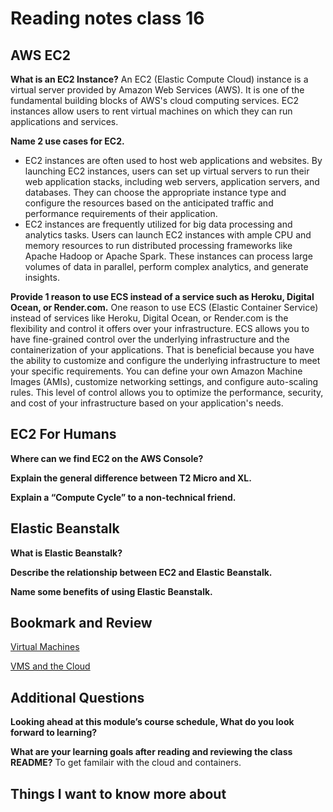 # Reading notes class 16

## AWS EC2

**What is an EC2 Instance?**
An EC2 (Elastic Compute Cloud) instance is a virtual server provided by Amazon Web Services (AWS). It is one of the fundamental building blocks of AWS's cloud computing services. EC2 instances allow users to rent virtual machines on which they can run applications and services.

**Name 2 use cases for EC2.**

- EC2 instances are often used to host web applications and websites. By launching EC2 instances, users can set up virtual servers to run their web application stacks, including web servers, application servers, and databases. They can choose the appropriate instance type and configure the resources based on the anticipated traffic and performance requirements of their application.
- EC2 instances are frequently utilized for big data processing and analytics tasks. Users can launch EC2 instances with ample CPU and memory resources to run distributed processing frameworks like Apache Hadoop or Apache Spark. These instances can process large volumes of data in parallel, perform complex analytics, and generate insights.

**Provide 1 reason to use ECS instead of a service such as Heroku, Digital Ocean, or Render.com.**
One reason to use ECS (Elastic Container Service) instead of services like Heroku, Digital Ocean, or Render.com is the flexibility and control it offers over your infrastructure. ECS allows you to have fine-grained control over the underlying infrastructure and the containerization of your applications. That is beneficial because you have the ability to customize and configure the underlying infrastructure to meet your specific requirements. You can define your own Amazon Machine Images (AMIs), customize networking settings, and configure auto-scaling rules. This level of control allows you to optimize the performance, security, and cost of your infrastructure based on your application's needs.

## EC2 For Humans

**Where can we find EC2 on the AWS Console?**

**Explain the general difference between T2 Micro and XL.**

**Explain a “Compute Cycle” to a non-technical friend.**

## Elastic Beanstalk

**What is Elastic Beanstalk?**

**Describe the relationship between EC2 and Elastic Beanstalk.**

**Name some benefits of using Elastic Beanstalk.**

## Bookmark and Review

[Virtual Machines](https://www.youtube.com/watch?v=yIVXjl4SwVo)

[VMS and the Cloud](https://www.youtube.com/watch?v=l0DfHUWMjsU)

## Additional Questions

**Looking ahead at this module’s course schedule, What do you look forward to learning?**

**What are your learning goals after reading and reviewing the class README?**
To get familair with the cloud and containers.

## Things I want to know more about
